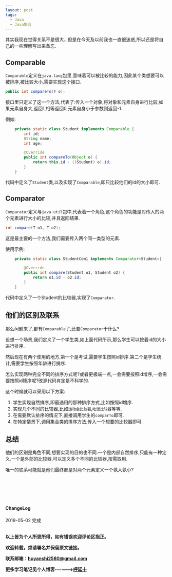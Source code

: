 ```yaml
---
layout: post
tags:
  - Java
  - Java集合
---
```


其实我现在觉得关系不是很大...但是在今天及以前我也一直很迷惑,所以还是将自己的一些理解写出来备忘.

## Comparable

`Comparable`定义在`java.lang`包里,意味着可以被比较的能力,因此某个类想要可以被排序,被比较大小,需要实现这个接口.

```java
public int compareTo(T o);
```

接口里只定义了这一个方法,代表了:传入一个对象,将对象和元素自身进行比较,如果元素自身大,返回1,相等返回0,元素自身小于参数则返回-1.

例如:

```java
    private static class Student implements Comparable {
        int id;
        String name;
        int age;

        @Override
        public int compareTo(Object o) {
            return this.id - ((Student) o).id;
        }
    }

```

代码中定义了`Student`类,以及实现了`Comparable`,即只比较他们的id的大小即可.

## Comparator

`Comparator`定义与`java.util`包中,代表着一个角色,这个角色的功能是对传入的两个元素进行大小的比较,并且返回结果.

```java
int compare(T o1, T o2);
```

这是最主要的一个方法,我们需要传入两个同一类型的元素.

使用示例:

```java
    private static class StudentCom1 implements Comparator<Student>{

        @Override
        public int compare(Student o1, Student o2) {
            return o1.id - o2.id;
        }
    }

```

代码中定义了一个Student的比较器,实现了`Comparator`.


## 他们的区别及联系

那么问题来了,都有`Comparable`了,还要`Comparator`干什么?

设想一个场景,我们定义了一个学生类,如上面代码所示,那么学生可以按着id的大小进行排序.

然后现在有两个使用的地方,第一个是考试,需要学生按照id排序.第二个是学生统计,需要学生按照年龄进行排序.

怎么实现两种完全不同的排序方式呢?或者更极端一点,一会需要按照id增序,一会需要按照id降序呢?改源代码肯定是不科学的.

这个时候就可以采用以下方案:

1. 学生实现自然排序,即最通用的那种排序方式,比如按照id增序.
2. 实现几个不同的比较器,比如`运动会比较器`,`吃饭比较器`等等.
3. 在需要默认排序的情况下,直接调用学生的`comparTo`即可.
4. 在特定情景下,调用集合类的排序方法,传入一个想要的比较器即可.


## 总结

他们的区别是角色不同,想要实现的目的也不同.一个是内部自然排序,只能有一种定义.一个是外部的比较器,可以定义多个不同的比较器,按需取用.

唯一的联系可能就是他们最终都是对两个元素定义一个孰大孰小?





<br>
<br>
<br>
<br>
<h4>ChangeLog</h4>
2019-05-02 完成
<br>
<br>


**以上皆为个人所思所得，如有错误欢迎评论区指正。**

**欢迎转载，烦请署名并保留原文链接。**

**联系邮箱：huyanshi2580@gmail.com**

**更多学习笔记见个人博客------><a href="{{ site.baseurl }}/">呼延十</a>**
